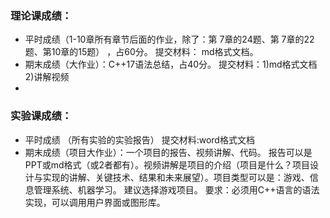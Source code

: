 
### 理论课成绩： 
- 平时成绩（1-10章所有章节后面的作业，除了：第 7章的24题、第 7章的22题、第10章的15题） ，占60分。 提交材料： md格式文档。
- 期末成绩（大作业）：C++17语法总结，占40分。 提交材料：1)md格式文档  2)讲解视频
- 
### 实验课成绩：
- 平时成绩 （所有实验的实验报告） 提交材料:word格式文档
- 期末成绩（项目大作业）：一个项目的报告、视频讲解、代码。 报告可以是 PPT或md格式（或2者都有）。视频讲解是项目的介绍（项目是什么？项目设计与实现的讲解、关键技术、结果和未来展望）。项目类型可以是：游戏、信息管理系统、机器学习。 建议选择游戏项目。 要求：必须用C++语言的语法实现，可以调用用户界面或图形库。

